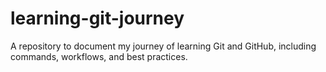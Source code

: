 # learning-git-journey
A repository to document my journey of learning Git and GitHub, including commands, workflows, and best practices.
